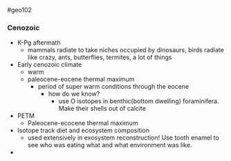 #geo102 
### Cenozoic 
- K-Pg aftermath
	- mammals radiate to take niches occupied by dinosaurs, birds radiate like crazy, ants, butterflies, termites, a lot of things
- Early cenozoic climate 
	- warm
	- paleocene-eocene thermal maximum
		- period of super warm conditions through the eocene
			- how do we know?
				- use O isotopes in benthic(bottom dwelling) foraminifera. Make their shells out of calcite
- PETM
	- Paleocene-ecocene thermal maximum
- Isotope track diet and ecosystem composition
	- used extensively in exosystem reconstruction! Use tooth enamel to see who was eating what and what environment was like.
- 